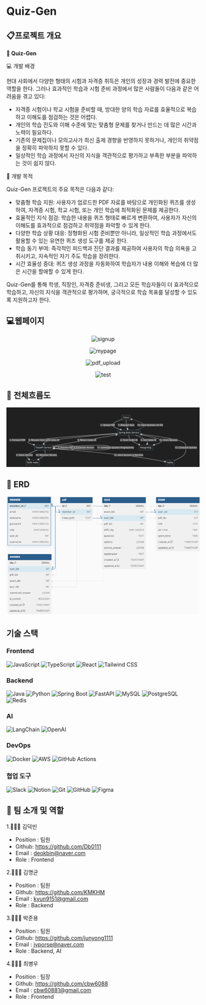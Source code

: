 # Quiz-Gen

## 📋프로젝트 개요
 

**👀 Quiz-Gen**

💻 개발 배경

현대 사회에서 다양한 형태의 시험과 자격증 취득은 개인의 성장과 경력 발전에 중요한 역할을 한다. 그러나 효과적인 학습과 시험 준비 과정에서 많은 사람들이 다음과 같은 어려움을 겪고 있다:

- 자격증 시험이나 학교 시험을 준비할 때, 방대한 양의 학습 자료를 효율적으로 복습하고 이해도를 점검하는 것은 어렵다.
- 개인의 학습 진도와 이해 수준에 맞는 맞춤형 문제를 찾거나 만드는 데 많은 시간과 노력이 필요하다.
- 기존의 문제집이나 모의고사가 최신 출제 경향을 반영하지 못하거나, 개인의 취약점을 정확히 파악하지 못할 수 있다.
- 일상적인 학습 과정에서 자신의 지식을 객관적으로 평가하고 부족한 부분을 파악하는 것이 쉽지 않다.


📌 개발 목적

Quiz-Gen 프로젝트의 주요 목적은 다음과 같다:

- 맞춤형 학습 지원: 사용자가 업로드한 PDF 자료를 바탕으로 개인화된 퀴즈를 생성하여, 자격증 시험, 학교 시험, 또는 개인 학습에 최적화된 문제를 제공한다.
- 효율적인 지식 점검: 학습한 내용을 퀴즈 형태로 빠르게 변환하여, 사용자가 자신의 이해도를 효과적으로 점검하고 취약점을 파악할 수 있게 한다.
- 다양한 학습 상황 대응: 정형화된 시험 준비뿐만 아니라, 일상적인 학습 과정에서도 활용할 수 있는 유연한 퀴즈 생성 도구를 제공 한다.
- 학습 동기 부여: 즉각적인 피드백과 진단 결과를 제공하여 사용자의 학습 의욕을 고취시키고, 지속적인 자기 주도 학습을 장려한다.
- 시간 효율성 증대: 퀴즈 생성 과정을 자동화하여 학습자가 내용 이해와 복습에 더 많은 시간을 할애할 수 있게 한다.


Quiz-Gen를 통해 학생, 직장인, 자격증 준비생, 그리고 모든 학습자들이 더 효과적으로 학습하고, 자신의 지식을 객관적으로 평가하며, 궁극적으로 학습 목표를 달성할 수 있도록 지원하고자 한다.

## 💻웹페이지


 <div align="center">
   
   ![signup](https://github.com/user-attachments/assets/8dc50b64-f18d-4052-8762-795ac8b1ba25)
   
   ![mypage](https://github.com/user-attachments/assets/a2a6b911-f820-4d55-921a-c4c647383019)
   
   ![pdf_upload](https://github.com/user-attachments/assets/e97be287-274a-4033-ba0f-63e8b5957c0c)
   
   ![test](https://github.com/user-attachments/assets/829b5920-dd4f-4d14-9c28-fee5670fcd88)
</div>



<!-- ## 🎬프로젝트 시연 동영상

 <div align="center">
 



</div> -->


## 🔎 전체흐름도

<div align="center">
<img src="Document/전체흐름도.png"/>

</div>



</div>

## 🔎 ERD

<div align="center">
<img src="Document/ERD.png"/>

</div>

<aside>

## 기술 스택

### Frontend
<p>
  <img src="https://img.shields.io/badge/JavaScript-F7DF1E?style=for-the-badge&logo=javascript&logoColor=black" alt="JavaScript">
  <img src="https://img.shields.io/badge/TypeScript-3178C6?style=for-the-badge&logo=typescript&logoColor=white" alt="TypeScript">
  <img src="https://img.shields.io/badge/React-61DAFB?style=for-the-badge&logo=react&logoColor=black" alt="React">
  <img src="https://img.shields.io/badge/Tailwind_CSS-06B6D4?style=for-the-badge&logo=tailwindcss&logoColor=white" alt="Tailwind CSS">
</p>

### Backend
<p>
  <img src="https://img.shields.io/badge/Java-007396?style=for-the-badge&logo=java&logoColor=white" alt="Java">
  <img src="https://img.shields.io/badge/Python-3776AB?style=for-the-badge&logo=python&logoColor=white" alt="Python">
  <img src="https://img.shields.io/badge/Spring_Boot-6DB33F?style=for-the-badge&logo=springboot&logoColor=white" alt="Spring Boot">
  <img src="https://img.shields.io/badge/FastAPI-009688?style=for-the-badge&logo=fastapi&logoColor=white" alt="FastAPI">
  <img src="https://img.shields.io/badge/MySQL-4479A1?style=for-the-badge&logo=mysql&logoColor=white" alt="MySQL">
  <img src="https://img.shields.io/badge/PostgreSQL-4169E1?style=for-the-badge&logo=postgresql&logoColor=white" alt="PostgreSQL">
  <img src="https://img.shields.io/badge/Redis-DC382D?style=for-the-badge&logo=redis&logoColor=white" alt="Redis">
</p>

### AI
<p>
  <img src="https://img.shields.io/badge/LangChain-339933?style=for-the-badge&logo=langchain&logoColor=white" alt="LangChain">
  <img src="https://img.shields.io/badge/OpenAI-412991?style=for-the-badge&logo=openai&logoColor=white" alt="OpenAI">
</p>

### DevOps
<p>
  <img src="https://img.shields.io/badge/Docker-2496ED?style=for-the-badge&logo=docker&logoColor=white" alt="Docker">
  <img src="https://img.shields.io/badge/Amazon_AWS-232F3E?style=for-the-badge&logo=amazonec2&logoColor=white" alt="AWS">
  <img src="https://img.shields.io/badge/GitHub_Actions-2088FF?style=for-the-badge&logo=githubactions&logoColor=white" alt="GitHub Actions">
</p>

### 협업 도구
<p>
  <img src="https://img.shields.io/badge/Slack-4A154B?style=for-the-badge&logo=slack&logoColor=white" alt="Slack">
  <img src="https://img.shields.io/badge/Notion-000000?style=for-the-badge&logo=notion&logoColor=white" alt="Notion">
  <img src="https://img.shields.io/badge/Git-F05032?style=for-the-badge&logo=git&logoColor=white" alt="Git">
  <img src="https://img.shields.io/badge/GitHub-181717?style=for-the-badge&logo=github&logoColor=white" alt="GitHub">
  <img src="https://img.shields.io/badge/Figma-F24E1E?style=for-the-badge&logo=figma&logoColor=white" alt="Figma">
</p>

## 🦉 팀 소개 및 역할

1.👩🏻‍💻 김덕빈

- Position : 팀원
- Github: <https://github.com/Db0111>
- Email : deokbin@naver.com
- Role : Frontend

2.🧑🏻‍💻 김명균

- Position : 팀원
- Github: <https://github.com/KMKHM>
- Email : kyun9151@gmail.com
- Role : Backend


3.👨🏾‍💻 박준용

- Position : 팀원
- Github: <https://github.com/junyong1111>
- Email : jyporse@naver.com
- Role : Backend, AI


4.👨🏻‍💻 최병우

- Position : 팀장
- Github: <https://github.com/cbw6088>
- Email : cbw60881@gmail.com
- Role : Frontend

